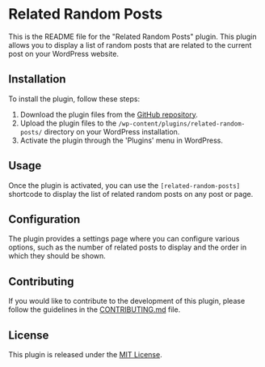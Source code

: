 # Related Random Posts

This is the README file for the "Related Random Posts" plugin. This plugin allows you to display a list of random posts that are related to the current post on your WordPress website.

## Installation

To install the plugin, follow these steps:

1. Download the plugin files from the [GitHub repository](https://github.com/username/repo).
2. Upload the plugin files to the `/wp-content/plugins/related-random-posts/` directory on your WordPress installation.
3. Activate the plugin through the 'Plugins' menu in WordPress.

## Usage

Once the plugin is activated, you can use the `[related-random-posts]` shortcode to display the list of related random posts on any post or page.

## Configuration

The plugin provides a settings page where you can configure various options, such as the number of related posts to display and the order in which they should be shown.

## Contributing

If you would like to contribute to the development of this plugin, please follow the guidelines in the [CONTRIBUTING.md](https://github.com/username/repo/blob/main/CONTRIBUTING.md) file.

## License

This plugin is released under the [MIT License](https://opensource.org/licenses/MIT).

